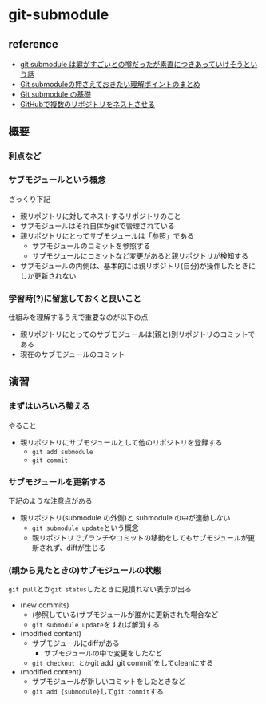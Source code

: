 # git-submodule

## reference
- [git submodule は癖がすごいとの噂だったが素直につきあっていけそうという話](https://www.d-wood.com/blog/2014/05/22_6257.html)
- [Git submoduleの押さえておきたい理解ポイントのまとめ](https://qiita.com/kinpira/items/3309eb2e5a9a422199e9)
- [Git submodule の基礎](https://qiita.com/sotarok/items/0d525e568a6088f6f6bb)
- [GitHubで複数のリポジトリをネストさせる](https://qiita.com/Statham/items/43da57e6174324d2c68a)

## 概要
### 利点など


### サブモジュールという概念
ざっくり下記
- 親リポジトリに対してネストするリポジトリのこと
- サブモジュールはそれ自体がgitで管理されている
- 親リポジトリにとってサブモジュールは「参照」である
  - サブモジュールのコミットを参照する
  - サブモジュールにコミットなど変更があると親リポジトリが検知する
- サブモジュールの内側は、基本的には親リポジトリ(自分)が操作したときにしか更新されない

### 学習時(?)に留意しておくと良いこと
仕組みを理解するうえで重要なのが以下の点
- 親リポジトリにとってのサブモジュールは(親と)別リポジトリのコミットである
- 現在のサブモジュールのコミット

## 演習
### まずはいろいろ整える
やること
- 親リポジトリにサブモジュールとして他のリポジトリを登録する
  - `git add submodule`
  - `git commit`

### サブモジュールを更新する
下記のような注意点がある
- 親リポジトリ(submodule の外側)と submodule の中が連動しない
  - `git submodule update`という概念
  - 親リポジトリでブランチやコミットの移動をしてもサブモジュールが更新されず、diffが生じる

### (親から見たときの)サブモジュールの状態
`git pull`とか`git status`したときに見慣れない表示が出る
- (new commits)
  - (参照している)サブモジュールが誰かに更新された場合など
  - `git submodule update`をすれば解消する
- (modified content)
  - サブモジュールにdiffがある
    - サブモジュールの中で変更をしたなど
  - `git checkout とか`git add` `git commit`をしてcleanにする
- (modified content)
  - サブモジュールが新しいコミットをしたときなど
  - `git add {submodule}`して`git commit`する
